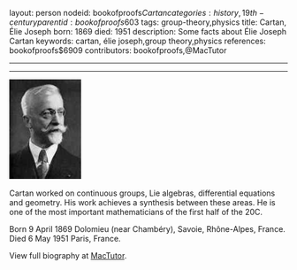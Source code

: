 layout: person
nodeid: bookofproofs$Cartan
categories: history,19th-century
parentid: bookofproofs$603
tags: group-theory,physics
title: Cartan, Élie Joseph
born: 1869
died: 1951
description: Some facts about Élie Joseph Cartan
keywords: cartan, élie joseph,group theory,physics
references: bookofproofs$6909
contributors: bookofproofs,@MacTutor

---


---

![Cartan.jpg](https://github.com/bookofproofs/bookofproofs.github.io/blob/main/_sources/_assets/images/portraits/Cartan.jpg?raw=true)

Cartan worked on continuous groups, Lie algebras, differential equations and geometry. His work achieves a synthesis between these areas. He is one of the most important mathematicians of the first half of the 20C.

Born 9 April 1869 Dolomieu (near Chambéry), Savoie, Rhône-Alpes, France. Died 6 May 1951 Paris, France.


View full biography at [MacTutor](https://mathshistory.st-andrews.ac.uk/Biographies/Cartan/).